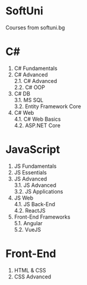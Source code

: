 # SoftUni
Courses from softuni.bg

# C# 
  1. C# Fundamentals
  2. C# Advanced<br/>
    2.1. C# Advanced<br/>
    2.2. C# OOP<br/>
  3. C# DB<br/>
    3.1. MS SQL<br/>
    3.2. Entity Framework Core<br/>
  4. C# Web<br/>
    4.1. C# Web Basics<br/>
    4.2. ASP.NET Core<br/>
    
# JavaScript
  1. JS Fundamentals
  2. JS Essentials
  3. JS Advanced<br/>
    3.1. JS Advanced<br/>
    3.2. JS Applications<br/>
  4. JS Web<br/>
    4.1. JS Back-End<br/>
    4.2. ReactJS<br/>
  5. Front-End Frameworks<br/>
    5.1. Angular<br/>
    5.2. VueJS
    
# Front-End
  1. HTML & CSS
  2. CSS Advanced
